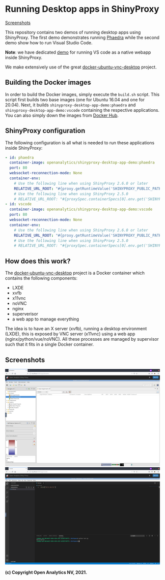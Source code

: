 # Running Desktop apps in ShinyProxy

[Screenshots](#screenshots)

This repository contains two demos of running desktop apps using ShinyProxy. The
first demo demonstrates running [Phaedra](https://phaedra.io) while the second
demo show how to run Visual Studio Code.

**Note**: we have dedicated [demo](https://github.com/openanalytics/shinyproxy-vscode-demo) for running VS code as a native webapp
inside ShinyProxy.

We make extensively use of the great
[docker-ubuntu-vnc-desktop](https://github.com/fcwu/docker-ubuntu-vnc-desktop)
project.

## Building the Docker images

In order to build the Docker images, simply execute the `build.sh` script. This
script first builds two base images (one for Ubuntu 16.04 and one for 20.04).
Next, it builds `shinyproxy-desktop-app-demo:phaedra` and
`shinyproxy-desktop-app-demo:vscode` containing the respective applications. You
can also simply down the images from [Docker
Hub](https://hub.docker.com/r/openanalytics/shinyproxy-desktop-app-demo).

## ShinyProxy configuration

The following configuration is all what is needed to run these applications inside ShinyProxy:

```yaml
- id: phaedra
  container-image: openanalytics/shinyproxy-desktop-app-demo:phaedra
  port: 80
  websocket-reconnection-mode: None
  container-env:
    # Use the following line when using ShinyProxy 2.6.0 or later
    RELATIVE_URL_ROOT: "#{proxy.getRuntimeValue('SHINYPROXY_PUBLIC_PATH')}"
    # Use the following line when using ShinyProxy 2.5.0
    # RELATIVE_URL_ROOT: "#{proxySpec.containerSpecs[0].env.get('SHINYPROXY_PUBLIC_PATH')}"
- id: vscode
  container-image: openanalytics/shinyproxy-desktop-app-demo:vscode
  port: 80
  websocket-reconnection-mode: None
  container-env:
    # Use the following line when using ShinyProxy 2.6.0 or later
    RELATIVE_URL_ROOT: "#{proxy.getRuntimeValue('SHINYPROXY_PUBLIC_PATH')}"
    # Use the following line when using ShinyProxy 2.5.0
    # RELATIVE_URL_ROOT: "#{proxySpec.containerSpecs[0].env.get('SHINYPROXY_PUBLIC_PATH')}"
```

## How does this work?

The [docker-ubuntu-vnc-desktop](https://github.com/fcwu/docker-ubuntu-vnc-desktop) project is a Docker container which contains the following components:

- LXDE
- xvfb
- x11vnc
- noVNC
- nginx
- superverisor
- a web app to manage everything

The idea is to have an X server (xvfb), running a desktop environment (LXDE),
this is exposed by VNC server (x11vnc) using a web app (nginx/python/vue/noVNC).
All these processes are managed by supervisor such that it fits in a single
Docker container.

## Screenshots

![Phaedra](.github/screenshots/phaedra.png)
![VS Code](.github/screenshots/vscode.png)

**(c) Copyright Open Analytics NV, 2021.**
